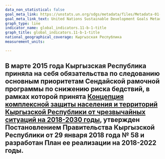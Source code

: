 ```yaml
---
data_non_statistical: false
goal_meta_link: https://unstats.un.org/sdgs/metadata/files/Metadata-01-05-03.pdf
goal_meta_link_text: United Nations Sustainable Development Goals Metadata (pdf 2066kB)
graph_type: line
indicator_name: global_indicators.11-b-1-title
graph_title: global_indicators.11-b-1-title
national_geographical_coverage: Кыргызская Республика
measurement_units: 

---
```

## В марте 2015 года Кыргызская Республика приняла на себя обязательства по следованию основным приоритетам Сендайской рамочной программы по снижению риска бедствий, в рамках которой принята [Концепция комплексной защиты населения и территорий Кыргызской Республики от чрезвычайных ситуаций на 2018-2030 годы](http://ru.mes.kg/category/other/koncepciya-zashhity-naseleniya-i-territorii-kr-ot-cs-2018-2030/), утвержден Постановлением Правительства Кыргызской Республики от 29 января 2018 года № 58 и разработан План ее реализации на 2018-2022 годы.
